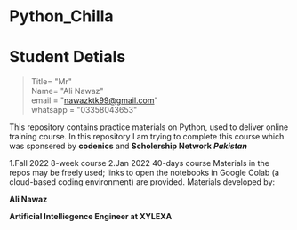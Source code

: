 # Python_Chilla

# Student Detials
> Title= "Mr"\
> Name= "Ali Nawaz"\
> email = "nawazktk99@gmail.com"\
> whatsapp = "03358043653"


This repository contains practice materials on Python, used to deliver online training course.
In this repository I am trying to complete this course which was sponsered by **codenics** and **Scholership Network** _**Pakistan**_

  1.Fall 2022 8-week course
  2.Jan 2022 40-days course
Materials in the repos may be freely used; links to open the notebooks in Google Colab (a cloud-based coding environment) are provided. 
Materials developed by:

**Ali Nawaz**

**Artificial Intelliegence Engineer at XYLEXA**

